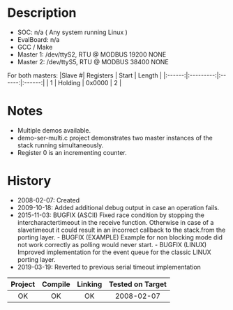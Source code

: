 # Description

* SOC: n/a ( Any system running Linux )
* EvalBoard: n/a
* GCC / Make
* Master 1: /dev/ttyS2, RTU @ MODBUS 19200 NONE
* Master 2: /dev/ttyS5, RTU @ MODBUS 38400 NONE

For both masters:
|Slave  #| Registers | Start  | Length |
|:------:|:---------:|:------:|:------:|
| 1      | Holding   | 0x0000 |   2    | 



# Notes

* Multiple demos available.
* demo-ser-multi.c project demonstrates two master instances of the stack running simultaneously.
* Register 0 is an incrementing counter.


# History
* 2008-02-07: Created
* 2009-10-18: Added additional debug output in case an operation fails.
* 2015-11-03: BUGFIX (ASCII) Fixed race condition by stopping the intercharactertimeout in the receive function. Otherwise in case of a slavetimeout it could result in an incorrect callback to the stack.from the porting layer.
       - BUGFIX (EXAMPLE) Example for non blocking mode did not work correctly as polling would never start.
       - BUGFIX (LINUX) Improved implementation for the event queue for the classic LINUX porting layer.
* 2019-03-19: Reverted to previous serial timeout implementation        




| Project | Compile | Linking | Tested on Target |
|:-------:|:-------:|:-------:|:----------------:|
| OK      |     OK  |   OK    |  2008-02-07      |
